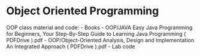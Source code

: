 # Object Oriented Programming 

OOP class material and code:
	- Books
		- OOP/JAVA Easy Java Programming for Beginners, Your Step-By-Step Guide to Learning Java Programming ( PDFDrive ).pdf
		- OOP/Object-Oriented Analysis, Design and Implementation An Integrated Approach ( PDFDrive ).pdf
	- Lab code 

